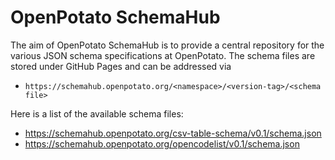 # OpenPotato SchemaHub

The aim of OpenPotato SchemaHub is to provide a central repository for the various JSON schema specifications at OpenPotato. The schema files are stored under GitHub Pages and can be addressed via 

+ `https://schemahub.openpotato.org/<namespace>/<version-tag>/<schema file>`

Here is a list of the available schema files:

+ https://schemahub.openpotato.org/csv-table-schema/v0.1/schema.json
+ https://schemahub.openpotato.org/opencodelist/v0.1/schema.json
